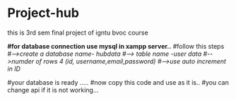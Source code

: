 # Project-hub
this is 3rd sem final project of igntu bvoc course

**#for database connection use mysql in xampp server..**
#follow this steps
_#-->create a database name- hubdata
#--> table name -user data
#-->numder of rows 4 (id, username,email,password)
#-->use auto increment in ID_

#your database is ready .....
#now copy this code and use as it is..
#you can change api if it is not working...
